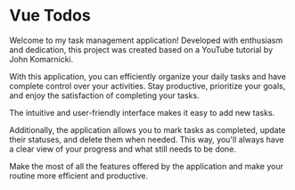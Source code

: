 # Vue Todos

Welcome to my task management application! Developed with enthusiasm and dedication, this project was created based on a YouTube tutorial by John Komarnicki.

With this application, you can efficiently organize your daily tasks and have complete control over your activities. Stay productive, prioritize your goals, and enjoy the satisfaction of completing your tasks.

The intuitive and user-friendly interface makes it easy to add new tasks.

Additionally, the application allows you to mark tasks as completed, update their statuses, and delete them when needed. This way, you'll always have a clear view of your progress and what still needs to be done.

Make the most of all the features offered by the application and make your routine more efficient and productive.
